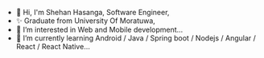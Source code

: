 - 👋 Hi, I'm Shehan Hasanga, Software Engineer,
- ✨ Graduate from University Of Moratuwa,
- 👀 I’m interested in Web and Mobile development...
- 🌱 I’m currently learning Android / Java / Spring boot / Nodejs / Angular / React / React Native...

<!---
shehanhasanga/shehanhasanga is a ✨ special ✨ repository because its `README.md` (this file) appears on your GitHub profile.
You can click the Preview link to take a look at your changes.
--->
